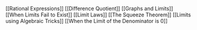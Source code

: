 

[[Rational Expressions]] 
[[Difference Quotient]]
[[Graphs and Limits]]
[[When Limits Fail to Exist]]
[[Limit Laws]]
[[The Squeeze Theorem]]
[[Limits using Algebraic Tricks]]
[[When the Limit of the Denominator is 0]]

